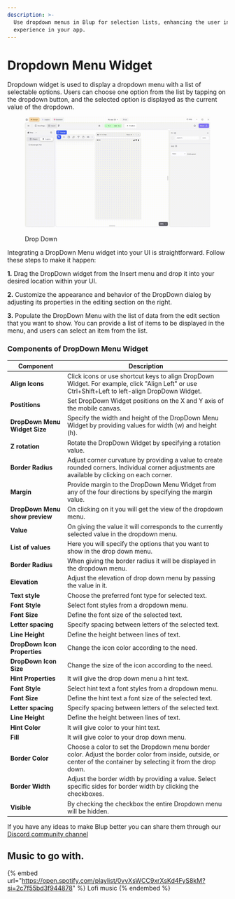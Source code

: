 ```yaml
---
description: >-
  Use dropdown menus in Blup for selection lists, enhancing the user input
  experience in your app.
---
```


# Dropdown Menu Widget

Dropdown widget is used to display a dropdown menu with a list of selectable options. Users can choose one option from the list by tapping on the dropdown button, and the selected option is displayed as the current value of the dropdown.

<figure><img src="../../../.gitbook/assets/drop-down.gif" alt="Drop Down"><figcaption><p>Drop Down</p></figcaption></figure>

Integrating a DropDown Menu widget into your UI is straightforward. Follow these steps to make it happen:

**1.** Drag the DropDown widget from the Insert menu and drop it into your desired location within your UI.

**2.** Customize the appearance and behavior of the DropDown dialog by adjusting its properties in the editing section on the right.

**3.** Populate the DropDown Menu with the list of data from the edit section that you want to show. You can provide a list of items to be displayed in the menu, and users can select an item from the list.

### Components of DropDown Menu Widget

| Component                      | Description                                                                                                                                                        |
| ------------------------------ | ------------------------------------------------------------------------------------------------------------------------------------------------------------------ |
| **Align Icons**                | Click icons or use shortcut keys to align DropDown Widget. For example, click "Align Left" or use Ctrl+Shift+Left to left-align DropDown Widget.                   |
| **Postitions**                 | Set DropDown Widget positions on the X and Y axis of the mobile canvas.                                                                                            |
| **DropDown Menu Widget Size**  | Specify the width and height of the DropDown Menu Widget by providing values for width (w) and height (h).                                                         |
| **Z rotation**                 | Rotate the DropDown Widget by specifying a rotation value.                                                                                                         |
| **Border Radius**              | Adjust corner curvature by providing a value to create rounded corners. Individual corner adjustments are available by clicking on each corner.                    |
| **Margin**                     | Provide margin to the DropDown Menu Widget from any of the four directions by specifying the margin value.                                                         |
| **DropDown Menu show preview** | On clicking on it you will get the view of the dropdown menu.                                                                                                      |
| **Value**                      | On giving the value it will corresponds to the currently selected value in the dropdown menu.                                                                      |
| **List of values**             | Here you will specify the options that you want to show in the drop down menu.                                                                                     |
| **Border Radius**              | When giving the border radius it will be displayed in the dropdown menu.                                                                                           |
| **Elevation**                  | Adjust the elevation of drop down menu by passing the value in it.                                                                                                 |
| **Text style**                 | Choose the preferred font type for selected text.                                                                                                                  |
| **Font Style**                 | Select font styles from a dropdown menu.                                                                                                                           |
| **Font Size**                  | Define the font size of the selected text.                                                                                                                         |
| **Letter spacing**             | Specify spacing between letters of the selected text.                                                                                                              |
| **Line Height**                | Define the height between lines of text.                                                                                                                           |
| **DropDown Icon Properties**   | Change the icon color according to the need.                                                                                                                       |
| **DropDown Icon Size**         | Change the size of the icon according to the need.                                                                                                                 |
| **Hint Properties**            | It will give the drop down menu a hint text.                                                                                                                       |
| **Font Style**                 | Select hint text a font styles from a dropdown menu.                                                                                                               |
| **Font Size**                  | Define the hint text a font size of the selected text.                                                                                                             |
| **Letter spacing**             | Specify spacing between letters of the selected text.                                                                                                              |
| **Line Height**                | Define the height between lines of text.                                                                                                                           |
| **Hint Color**                 | It will give color to your hint text.                                                                                                                              |
| **Fill**                       | It will give color to your drop down menu.                                                                                                                         |
| **Border Color**               | Choose a color to set the Dropdown menu border color. Adjust the border color from inside, outside, or center of the container by selecting it from the drop down. |
| **Border Width**               | Adjust the border width by providing a value. Select specific sides for border width by clicking the checkboxes.                                                   |
| **Visible**                    | By checking the checkbox the entire Dropdown menu will be hidden.                                                                                                  |

If you have any ideas to make Blup better you can share them through our [Discord community channel](https://discord.com/channels/940632966093234176/965313562425823303)

## Music to go with.

{% embed url="https://open.spotify.com/playlist/0vvXsWCC9xrXsKd4FyS8kM?si=2c7f55bd3f944878" %}
Lofi music
{% endembed %}
